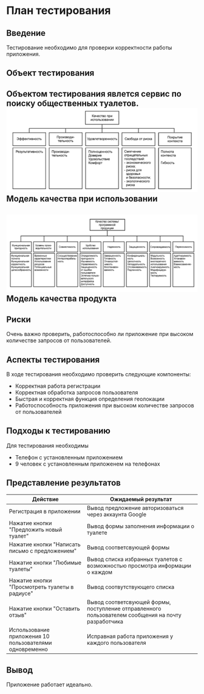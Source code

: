 # План тестирования
## Введение
Тестирование необходимо для проверки корректности работы приложения.
## Объект тестирования
Объектом тестирования явлется сервис по поиску общественных туалетов.
![img.png](img/img.png)
Модель качества при использовании
---
![img_1.png](img/img_1.png)
Модель качества продукта
---
## Риски
Очень важно проверить, работоспособно ли приложение при высоком количестве запросов от пользователей.
## Аспекты тестирования
В ходе тестирования необходимо проверить следующие компоненты:
- Корректная работа регистрации 
- Корректная обработка запросов пользователя
- Быстрая и корректная функция определения геолокации
- Работоспособность приложения при высоком количестве запросов от пользователей
## Подходы к тестированию
Для тестирования необходимы 
- Телефон с установленным приложением 
- 9 человек с установленным приложенем на телефонах 
## Представление результатов
| Действие                                                | Ожидаемый результат                                                                                 |
|---------------------------------------------------------|-----------------------------------------------------------------------------------------------------|
| Регистрация в приложении                                | Вывод предложение авторизоваться через аккаунта Google                                              |
| Нажатие кнопки "Предложить новый туалет"                | Вывод формы заполнения информации о туалете                                                         |
| Нажатие кнопки "Написать письмо с предложением"         | Вывод соответсвующей формы                                                                          |
| Нажатие кнопки "Любимые туалеты"                        | Вывод списка избранных туалетов с возможностью просмотра информации о каждом                        |
| Нажатие кнопки "Просмотреть туалеты в радиусе"          | Вывод соотвутствующего списка                                                                       |
| Нажатие кнопки "Оставить отзыв"                         | Вывод соответсвующей формы, поступление отправленного пользователем сообщения на почту разработчика 
| Использование приложения 10 пользователями одновременно | Исправная работа приложения у каждого пользователя                                                  

## Вывод
Приложение работает идеально.